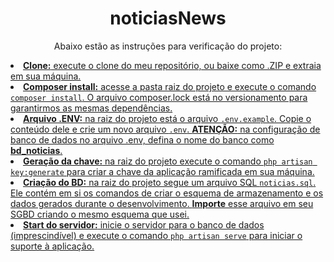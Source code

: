 <h1 align="center">noticiasNews</h1>
<p align="center">Abaixo estão as instruções para verificação do projeto:</p>

<u>
    <li><b>Clone:</b> execute o clone do meu repositório, ou baixe como .ZIP e extraia em sua máquina.</li>
    <li><b>Composer install:</b> acesse a pasta raiz do projeto e execute o comando <code>composer install</code>. O arquivo composer.lock está no versionamento para garantirmos as mesmas dependências.</li>
    <li><b>Arquivo .ENV:</b> na raiz do projeto está o arquivo <code>.env.example</code>. Copie o conteúdo dele e crie um novo arquivo <code>.env</code>. <b>ATENÇÃO:</b> na configuração de banco de dados no arquivo .env, defina o nome do banco como <b>bd_noticias</b>.</li>
    <li><b>Geração da chave:</b> na raiz do projeto execute o comando <code>php artisan key:generate</code> para criar a chave da aplicação ramificada em sua máquina.</li>
    <li><b>Criação do BD:</b> na raiz do projeto segue um arquivo SQL <code>noticias.sql</code>. Ele contém em si os comandos de criar o esquema de armazenamento e os dados gerados durante o desenvolvimento. <b>Importe</b> esse arquivo em seu SGBD criando o mesmo esquema que usei.</li>
    <li><b>Start do servidor:</b> inicie o servidor para o banco de dados (imprescindível) e execute o comando <code>php artisan serve</code> para iniciar o suporte à aplicação.</li>
</u>
    
